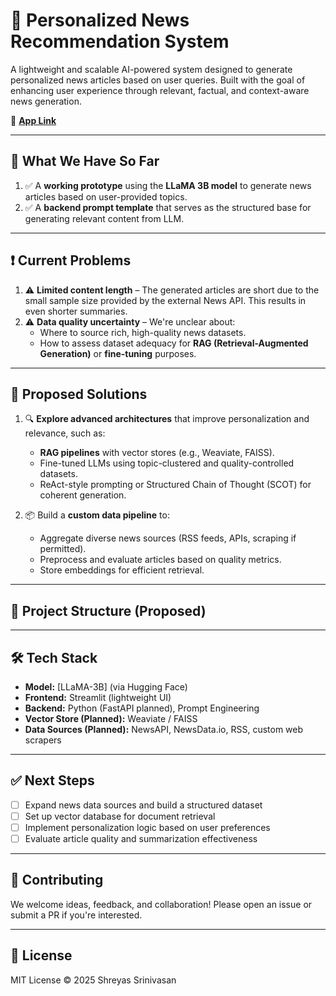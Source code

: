 # 📰 Personalized News Recommendation System

A lightweight and scalable AI-powered system designed to generate personalized news articles based on user queries. Built with the goal of enhancing user experience through relevant, factual, and context-aware news generation.

🔗 **[App Link](https://personalized-news-recommendation-system.streamlit.app/)**

---

## 🚀 What We Have So Far

1. ✅ A **working prototype** using the **LLaMA 3B model** to generate news articles based on user-provided topics.
2. ✅ A **backend prompt template** that serves as the structured base for generating relevant content from LLM.

---

## ❗ Current Problems

1. ⚠️ **Limited content length** – The generated articles are short due to the small sample size provided by the external News API. This results in even shorter summaries.
2. ⚠️ **Data quality uncertainty** – We're unclear about:
   - Where to source rich, high-quality news datasets.
   - How to assess dataset adequacy for **RAG (Retrieval-Augmented Generation)** or **fine-tuning** purposes.

---

## 🧠 Proposed Solutions

1. 🔍 **Explore advanced architectures** that improve personalization and relevance, such as:
   - **RAG pipelines** with vector stores (e.g., Weaviate, FAISS).
   - Fine-tuned LLMs using topic-clustered and quality-controlled datasets.
   - ReAct-style prompting or Structured Chain of Thought (SCOT) for coherent generation.

2. 📦 Build a **custom data pipeline** to:
   - Aggregate diverse news sources (RSS feeds, APIs, scraping if permitted).
   - Preprocess and evaluate articles based on quality metrics.
   - Store embeddings for efficient retrieval.

---

## 📁 Project Structure (Proposed)


---

## 🛠 Tech Stack

- **Model:** [LLaMA-3B] (via Hugging Face)
- **Frontend:** Streamlit (lightweight UI)
- **Backend:** Python (FastAPI planned), Prompt Engineering
- **Vector Store (Planned):** Weaviate / FAISS
- **Data Sources (Planned):** NewsAPI, NewsData.io, RSS, custom web scrapers

---

## ✅ Next Steps

- [ ] Expand news data sources and build a structured dataset
- [ ] Set up vector database for document retrieval
- [ ] Implement personalization logic based on user preferences
- [ ] Evaluate article quality and summarization effectiveness

---

## 📌 Contributing

We welcome ideas, feedback, and collaboration! Please open an issue or submit a PR if you're interested.

---

## 📃 License

MIT License © 2025 Shreyas Srinivasan

